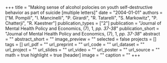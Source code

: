 +++
title = "Making sense of alcohol polocies on youth self-destructive behavior as part of suicide [multiple letters]"
date = "2004-01-01"
authors = ["M. Pompili", "I. Mancinelli", "P. Girardi", "R. Tatarelli", "S. Markowitz", "P. Chatterji", "R. Kaestner"]
publication_types = ["2"]
publication = "Journal of Mental Health Policy and Economics, (7), 1, _pp. 37-38_"
publication_short = "Journal of Mental Health Policy and Economics, (7), 1, _pp. 37-38_"
abstract = ""
abstract_short = ""
image_preview = ""
selected = false
projects = []
tags = []
url_pdf = ""
url_preprint = ""
url_code = ""
url_dataset = ""
url_project = ""
url_slides = ""
url_video = ""
url_poster = ""
url_source = ""
math = true
highlight = true
[header]
image = ""
caption = ""
+++
